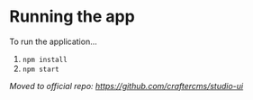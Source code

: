 # Running the app
To run the application...
1. `npm install`
2. `npm start`

*Moved to official repo: https://github.com/craftercms/studio-ui*
